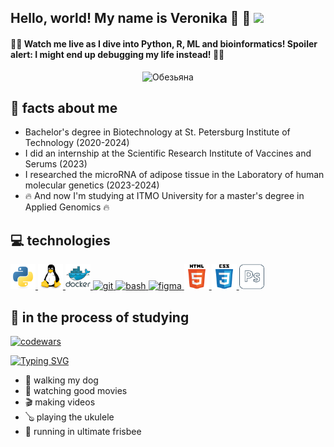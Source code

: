 ## Hello, world! My name is Veronika 👋 🤩 ![](https://komarev.com/ghpvc/?username=veronskor)
#### 👩‍💻 Watch me live as I dive into Python, R, ML and bioinformatics! Spoiler alert: I might end up debugging my life instead! 💁‍♀️

<div align="center">
    <img src="https://media1.tenor.com/m/YjN3ocDZc2YAAAAd/monkey-dumb.gif" alt="Обезьяна" width="400"/>
</div>  


## 🥰 facts about me   
- Bachelor's degree in Biotechnology at St. Petersburg Institute of Technology (2020-2024)
- I did an internship at the Scientific Research Institute of Vaccines and Serums (2023)
- I researched the microRNA of adipose tissue in the Laboratory of human molecular genetics (2023-2024)
- 🔥 And now I'm studying at ITMO University for a master's degree in Applied Genomics 🔥
  
## 💻 technologies
<a href="https://www.python.org" target="_blank" rel="noreferrer"> <img src="https://raw.githubusercontent.com/devicons/devicon/master/icons/python/python-original.svg" alt="python" width="40" height="40"/> </a><a href="https://www.linux.org/" target="_blank" rel="noreferrer"> <img src="https://raw.githubusercontent.com/devicons/devicon/master/icons/linux/linux-original.svg" alt="linux" width="40" height="40"/> </a><a href="https://www.docker.com/" target="_blank" rel="noreferrer"> <img src="https://raw.githubusercontent.com/devicons/devicon/master/icons/docker/docker-original-wordmark.svg" alt="docker" width="40" height="40"/> </a><a href="https://git-scm.com/" target="_blank" rel="noreferrer"> <img src="https://www.vectorlogo.zone/logos/git-scm/git-scm-icon.svg" alt="git" width="40" height="40"/> </a><a href="https://www.gnu.org/software/bash/" target="_blank" rel="noreferrer"> <img src="https://www.vectorlogo.zone/logos/gnu_bash/gnu_bash-icon.svg" alt="bash" width="40" height="40"/> </a> <a href="https://www.figma.com/" target="_blank" rel="noreferrer"> <img src="https://www.vectorlogo.zone/logos/figma/figma-icon.svg" alt="figma" width="40" height="40"/> </a>  <a href="https://www.w3.org/html/" target="_blank" rel="noreferrer"> <img src="https://raw.githubusercontent.com/devicons/devicon/master/icons/html5/html5-original-wordmark.svg" alt="html5" width="40" height="40"/> </a> <a href="https://www.w3schools.com/css/" target="_blank" rel="noreferrer"> <img src="https://raw.githubusercontent.com/devicons/devicon/master/icons/css3/css3-original-wordmark.svg" alt="css3" width="40" height="40"/> </a><a href="https://www.photoshop.com/en" target="_blank" rel="noreferrer"> <img src="https://raw.githubusercontent.com/devicons/devicon/master/icons/photoshop/photoshop-line.svg" alt="photoshop" width="40" height="40"/> </a>   

  
## 📌 in the process of studying 
[![codewars](https://www.codewars.com/users/veronskor/badges/small)](https://www.codewars.com/users/veronskor)

<a href="https://git.io/typing-svg"><img src="https://readme-typing-svg.demolab.com?font=Fira+Code&size=15&pause=1000&color=FFD210&width=435&lines=By+the+way%2C+I+also+like+to%3A" alt="Typing SVG" /></a>  
- 🐶 walking my dog
- 🍿 watching good movies
- 🎬 making videos
- 🪕 playing the ukulele
- 🥏 running in ultimate frisbee  
<!--
**veronskor/veronskor** is a ✨ _special_ ✨ repository because its `README.md` (this file) appears on your GitHub profile.

Here are some ideas to get you started:

- 🔭 I’m currently working on ...
- 🌱 I’m currently learning ...
- 👯 I’m looking to collaborate on ...
- 🤔 I’m looking for help with ...
- 💬 Ask me about ...
- 📫 How to reach me: ...
- 😄 Pronouns: ...
- ⚡ Fun fact: ...
-->
